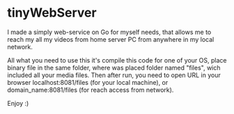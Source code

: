 # tinyWebServer

I made a simply web-service on Go for myself needs, that allows me to reach my all my videos from home server PC from anywhere in my local network.

All what you need to use this it's compile this code for one of your OS, place binary file in the same folder, where was placed folder named "files", wich included all your media files.
Then after run, you need to open URL in your browser localhost:8081/files (for your local machine), or domain_name:8081/files (for reach access from network).

Enjoy :)
